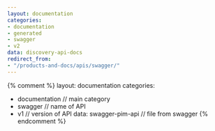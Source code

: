 ```yaml
---
layout: documentation
categories:
- documentation
- generated
- swagger
- v2
data: discovery-api-docs
redirect_from:
- "/products-and-docs/apis/swagger/"
---
```


{% comment %}
  layout: documentation
  categories:
  - documentation                   // main category
  - swagger                         // name of API
  - v1                              // version of API
  data: swagger-pim-api             // file from swagger
{% endcomment %}
